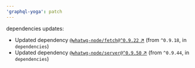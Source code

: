 ```yaml
---
'graphql-yoga': patch
---
```

dependencies updates:
  - Updated dependency [`@whatwg-node/fetch@^0.9.22`
    ↗︎](https://www.npmjs.com/package/@whatwg-node/fetch/v/0.9.22) (from `^0.9.18`, in
    `dependencies`)
  - Updated dependency [`@whatwg-node/server@^0.9.50`
    ↗︎](https://www.npmjs.com/package/@whatwg-node/server/v/0.9.50) (from `^0.9.44`, in
    `dependencies`)
